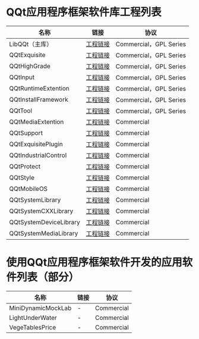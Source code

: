 # QQt应用程序框架软件库工程列表  

|名称|链接|协议|  
|----|----|----|
|LibQQt（主库）| [工程链接](https://gitee.com/drabel/LibQQt) |Commercial，GPL Series|
|QQtExquisite|[工程链接](https://gitee.com/drabel/QQtExquisite)|Commercial，GPL Series|
|QQtHighGrade|[工程链接](https://gitee.com/drabel/QQtHighGrade)|Commercial，GPL Series|
|QQtInput|[工程链接](https://gitee.com/drabel/QQtInput)|Commercial，GPL Series|
|QQtRuntimeExtention|[工程链接](https://gitee.com/drabel/QQtRuntimeExtention)|Commercial，GPL Series|
|QQtInstallFramework|[工程链接](https://gitee.com/drabel/QQtInstallFramework)|Commercial，GPL Series|
|QQtTool|[工程链接](https://gitee.com/drabel/QQtTool)|Commercial，GPL Series|
|QQtMediaExtention|[工程链接](https://gitee.com/drabel/QQtMediaExtention)|Commercial|
|QQtSupport|[工程链接](https://gitee.com/drabel/QQtSupport)|Commercial|
|QQtExquisitePlugin|[工程链接](https://gitee.com/drabel/QQtExquisitePlugin)|Commercial|
|QQtIndustrialControl|[工程链接](https://gitee.com/drabel/QQtIndustrialControl)|Commercial|
|QQtProtect|[工程链接](https://gitee.com/drabel/QQtProtect)|Commercial|
|QQtStyle|[工程链接](https://gitee.com/drabel/QQtStyle)|Commercial|
|QQtMobileOS|[工程链接](https://gitee.com/drabel/QQtMobileOS)|Commercial|
|QQtSystemLibrary|[工程链接](https://gitee.com/drabel/QQtSystemLibrary)|Commercial|
|QQtSystemCXXLibrary|[工程链接](https://gitee.com/drabel/QQtSystemCXXLibrary)|Commercial|
|QQtSystemDeviceLibrary|[工程链接](https://gitee.com/drabel/QQtSystemDeviceLibrary)|Commercial|
|QQtSystemMediaLibrary|[工程链接](https://gitee.com/drabel/QQtSystemMediaLibrary)|Commercial|

# 使用QQt应用程序框架软件开发的应用软件列表（部分）  

|名称|链接|协议|
|----|----|----|
|MiniDynamicMockLab|-|Commercial|
|LightUnderWater|-|Commercial|
|VegeTablesPrice|-|Commercial|
